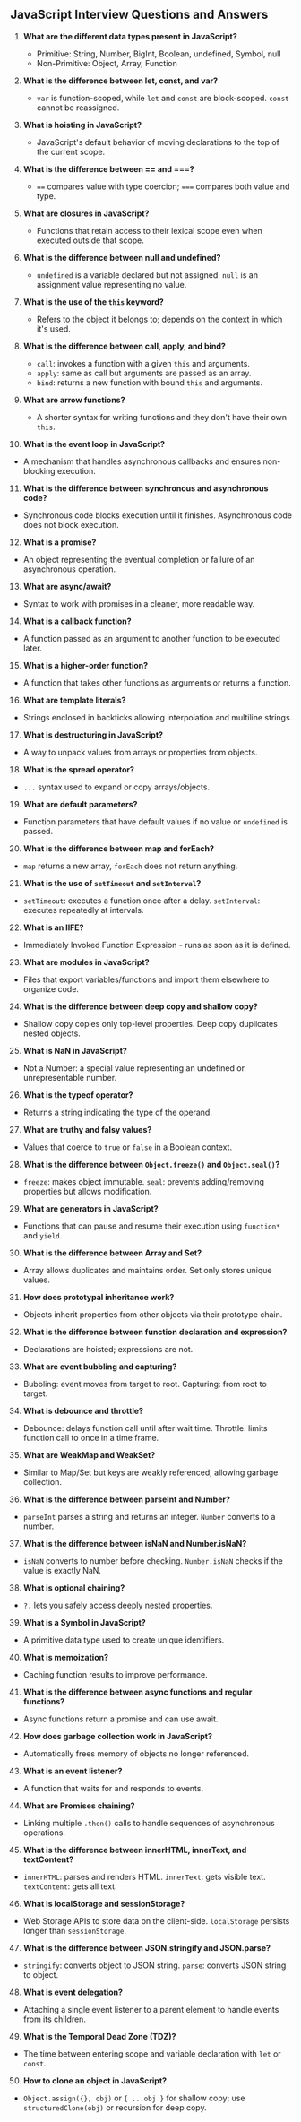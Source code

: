 ## JavaScript Interview Questions and Answers

1. **What are the different data types present in JavaScript?**
   - Primitive: String, Number, BigInt, Boolean, undefined, Symbol, null
   - Non-Primitive: Object, Array, Function

2. **What is the difference between let, const, and var?**
   - `var` is function-scoped, while `let` and `const` are block-scoped. `const` cannot be reassigned.

3. **What is hoisting in JavaScript?**
   - JavaScript's default behavior of moving declarations to the top of the current scope.

4. **What is the difference between == and ===?**
   - `==` compares value with type coercion; `===` compares both value and type.

5. **What are closures in JavaScript?**
   - Functions that retain access to their lexical scope even when executed outside that scope.

6. **What is the difference between null and undefined?**
   - `undefined` is a variable declared but not assigned. `null` is an assignment value representing no value.

7. **What is the use of the `this` keyword?**
   - Refers to the object it belongs to; depends on the context in which it's used.

8. **What is the difference between call, apply, and bind?**
   - `call`: invokes a function with a given `this` and arguments.
   - `apply`: same as call but arguments are passed as an array.
   - `bind`: returns a new function with bound `this` and arguments.

9. **What are arrow functions?**
   - A shorter syntax for writing functions and they don't have their own `this`.

10. **What is the event loop in JavaScript?**
   - A mechanism that handles asynchronous callbacks and ensures non-blocking execution.

11. **What is the difference between synchronous and asynchronous code?**
   - Synchronous code blocks execution until it finishes. Asynchronous code does not block execution.

12. **What is a promise?**
   - An object representing the eventual completion or failure of an asynchronous operation.

13. **What are async/await?**
   - Syntax to work with promises in a cleaner, more readable way.

14. **What is a callback function?**
   - A function passed as an argument to another function to be executed later.

15. **What is a higher-order function?**
   - A function that takes other functions as arguments or returns a function.

16. **What are template literals?**
   - Strings enclosed in backticks allowing interpolation and multiline strings.

17. **What is destructuring in JavaScript?**
   - A way to unpack values from arrays or properties from objects.

18. **What is the spread operator?**
   - `...` syntax used to expand or copy arrays/objects.

19. **What are default parameters?**
   - Function parameters that have default values if no value or `undefined` is passed.

20. **What is the difference between map and forEach?**
   - `map` returns a new array, `forEach` does not return anything.

21. **What is the use of `setTimeout` and `setInterval`?**
   - `setTimeout`: executes a function once after a delay. `setInterval`: executes repeatedly at intervals.

22. **What is an IIFE?**
   - Immediately Invoked Function Expression - runs as soon as it is defined.

23. **What are modules in JavaScript?**
   - Files that export variables/functions and import them elsewhere to organize code.

24. **What is the difference between deep copy and shallow copy?**
   - Shallow copy copies only top-level properties. Deep copy duplicates nested objects.

25. **What is NaN in JavaScript?**
   - Not a Number: a special value representing an undefined or unrepresentable number.

26. **What is the typeof operator?**
   - Returns a string indicating the type of the operand.

27. **What are truthy and falsy values?**
   - Values that coerce to `true` or `false` in a Boolean context.

28. **What is the difference between `Object.freeze()` and `Object.seal()`?**
   - `freeze`: makes object immutable. `seal`: prevents adding/removing properties but allows modification.

29. **What are generators in JavaScript?**
   - Functions that can pause and resume their execution using `function*` and `yield`.

30. **What is the difference between Array and Set?**
   - Array allows duplicates and maintains order. Set only stores unique values.

31. **How does prototypal inheritance work?**
   - Objects inherit properties from other objects via their prototype chain.

32. **What is the difference between function declaration and expression?**
   - Declarations are hoisted; expressions are not.

33. **What are event bubbling and capturing?**
   - Bubbling: event moves from target to root. Capturing: from root to target.

34. **What is debounce and throttle?**
   - Debounce: delays function call until after wait time. Throttle: limits function call to once in a time frame.

35. **What are WeakMap and WeakSet?**
   - Similar to Map/Set but keys are weakly referenced, allowing garbage collection.

36. **What is the difference between parseInt and Number?**
   - `parseInt` parses a string and returns an integer. `Number` converts to a number.

37. **What is the difference between isNaN and Number.isNaN?**
   - `isNaN` converts to number before checking. `Number.isNaN` checks if the value is exactly NaN.

38. **What is optional chaining?**
   - `?.` lets you safely access deeply nested properties.

39. **What is a Symbol in JavaScript?**
   - A primitive data type used to create unique identifiers.

40. **What is memoization?**
   - Caching function results to improve performance.

41. **What is the difference between async functions and regular functions?**
   - Async functions return a promise and can use await.

42. **How does garbage collection work in JavaScript?**
   - Automatically frees memory of objects no longer referenced.

43. **What is an event listener?**
   - A function that waits for and responds to events.

44. **What are Promises chaining?**
   - Linking multiple `.then()` calls to handle sequences of asynchronous operations.

45. **What is the difference between innerHTML, innerText, and textContent?**
   - `innerHTML`: parses and renders HTML. `innerText`: gets visible text. `textContent`: gets all text.

46. **What is localStorage and sessionStorage?**
   - Web Storage APIs to store data on the client-side. `localStorage` persists longer than `sessionStorage`.

47. **What is the difference between JSON.stringify and JSON.parse?**
   - `stringify`: converts object to JSON string. `parse`: converts JSON string to object.

48. **What is event delegation?**
   - Attaching a single event listener to a parent element to handle events from its children.

49. **What is the Temporal Dead Zone (TDZ)?**
   - The time between entering scope and variable declaration with `let` or `const`.

50. **How to clone an object in JavaScript?**
   - `Object.assign({}, obj)` or `{ ...obj }` for shallow copy; use `structuredClone(obj)` or recursion for deep copy.

